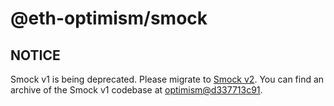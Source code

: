 # @eth-optimism/smock

## NOTICE

Smock v1 is being deprecated.
Please migrate to [Smock v2](https://github.com/defi-wonderland/smock).
You can find an archive of the Smock v1 codebase at [optimism@d337713c91](https://github.com/ethereum-optimism/optimism/tree/d337713c91c6634f546b8d6572392c0784ab8217/packages/smock).
